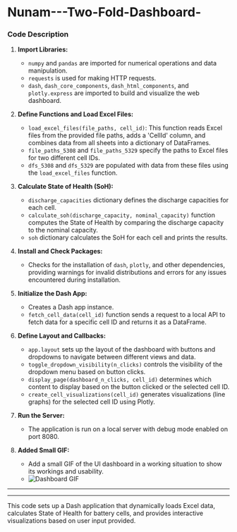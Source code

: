 # Nunam---Two-Fold-Dashboard-



### Code Description

1. **Import Libraries:**
   - `numpy` and `pandas` are imported for numerical operations and data manipulation.
   - `requests` is used for making HTTP requests.
   - `dash`, `dash_core_components`, `dash_html_components`, and `plotly.express` are imported to build and visualize the web dashboard.

2. **Define Functions and Load Excel Files:**
   - `load_excel_files(file_paths, cell_id)`: This function reads Excel files from the provided file paths, adds a 'CellId' column, and combines data from all sheets into a dictionary of DataFrames.
   - `file_paths_5308` and `file_paths_5329` specify the paths to Excel files for two different cell IDs.
   - `dfs_5308` and `dfs_5329` are populated with data from these files using the `load_excel_files` function.

3. **Calculate State of Health (SoH):**
   - `discharge_capacities` dictionary defines the discharge capacities for each cell.
   - `calculate_soh(discharge_capacity, nominal_capacity)` function computes the State of Health by comparing the discharge capacity to the nominal capacity.
   - `soh` dictionary calculates the SoH for each cell and prints the results.

4. **Install and Check Packages:**
   - Checks for the installation of `dash`, `plotly`, and other dependencies, providing warnings for invalid distributions and errors for any issues encountered during installation.

5. **Initialize the Dash App:**
   - Creates a Dash app instance.
   - `fetch_cell_data(cell_id)` function sends a request to a local API to fetch data for a specific cell ID and returns it as a DataFrame.

6. **Define Layout and Callbacks:**
   - `app.layout` sets up the layout of the dashboard with buttons and dropdowns to navigate between different views and data.
   - `toggle_dropdown_visibility(n_clicks)` controls the visibility of the dropdown menu based on button clicks.
   - `display_page(dashboard_n_clicks, cell_id)` determines which content to display based on the button clicked or the selected cell ID.
   - `create_cell_visualizations(cell_id)` generates visualizations (line graphs) for the selected cell ID using Plotly.

7. **Run the Server:**
   - The application is run on a local server with debug mode enabled on port 8080.
   
8. **Added Small GIF:**
   - Add a small GIF of the UI dashboard in a working situation to show its workings and usability.
    - ![Dashboard GIF](path/to/your/dashboard.gif)

---

---

This code sets up a Dash application that dynamically loads Excel data, calculates State of Health for battery cells, and provides interactive visualizations based on user input provided.
